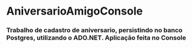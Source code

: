# AniversarioAmigoConsole
### Trabalho de cadastro de aniversario, persistindo no banco Postgres, utilizando o ADO.NET. Aplicação feita no Console
